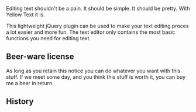 Editing text shouldn't be a pain. It should be simple. It should be pretty. With Yellow Text it is.

This lightweight jQuery plugin can be used to make your text editing proces a lot easier and more fun. The text editor only contains the most basic functions you need for editing text.

## Beer-ware license
As long as you retain this notice you can do whatever you want with this stuff. If we meet some day, and you think this stuff is worth it, you can buy me a beer in return.

## History
